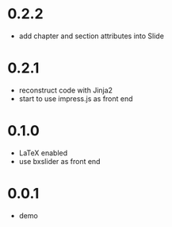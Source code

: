 # 0.2.2

* add chapter and section attributes into Slide


# 0.2.1

* reconstruct code with Jinja2
* start to use impress.js as front end


# 0.1.0

* LaTeX enabled
* use bxslider as front end


# 0.0.1


* demo
